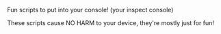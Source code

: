 Fun scripts to put into your console! 
(your inspect console)

These scripts cause NO HARM to your device, they're mostly just for fun!
